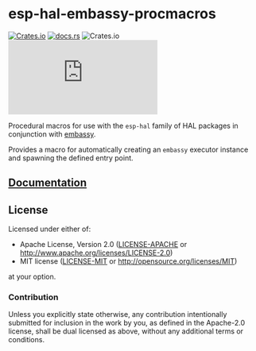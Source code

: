 # esp-hal-embassy-procmacros

[![Crates.io](https://img.shields.io/crates/v/esp-hal-embassy-procmacros?labelColor=1C2C2E&color=C96329&logo=Rust&style=flat-square)](https://crates.io/crates/esp-hal-embassy-procmacros)
[![docs.rs](https://img.shields.io/docsrs/esp-hal-embassy-procmacros?labelColor=1C2C2E&color=C96329&logo=rust&style=flat-square)](https://docs.rs/esp-hal-embassy-procmacros)
![Crates.io](https://img.shields.io/crates/l/esp-hal-embassy-procmacros?labelColor=1C2C2E&style=flat-square)
[![Matrix](https://img.shields.io/matrix/esp-rs:matrix.org?label=join%20matrix&labelColor=1C2C2E&color=BEC5C9&logo=matrix&style=flat-square)](https://matrix.to/#/#esp-rs:matrix.org)

Procedural macros for use with the `esp-hal` family of HAL packages in conjunction with [embassy].

Provides a macro for automatically creating an `embassy` executor instance and spawning the defined entry point.

[embassy]: https://github.com/embassy-rs/embassy

## [Documentation]

[documentation]: https://docs.rs/esp-hal-embassy-procmacros/

## License

Licensed under either of:

- Apache License, Version 2.0 ([LICENSE-APACHE](../LICENSE-APACHE) or http://www.apache.org/licenses/LICENSE-2.0)
- MIT license ([LICENSE-MIT](../LICENSE-MIT) or http://opensource.org/licenses/MIT)

at your option.

### Contribution

Unless you explicitly state otherwise, any contribution intentionally submitted for inclusion in
the work by you, as defined in the Apache-2.0 license, shall be dual licensed as above, without
any additional terms or conditions.
